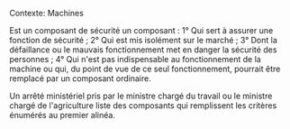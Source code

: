 Contexte: Machines

Est un composant de sécurité un composant : 1° Qui sert à assurer une fonction de sécurité ; 2° Qui est mis isolément sur le marché ; 3° Dont la défaillance ou le mauvais fonctionnement met en danger la sécurité des personnes ; 4° Qui n'est pas indispensable au fonctionnement de la machine ou qui, du point de vue de ce seul fonctionnement, pourrait être remplacé par un composant ordinaire.

Un arrêté ministériel pris par le ministre chargé du travail ou le ministre chargé de l'agriculture liste des composants qui remplissent les critères énumérés au premier alinéa.